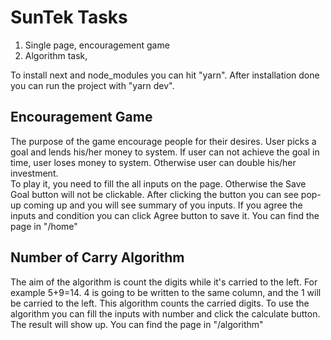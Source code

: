 # SunTek Tasks

1. Single page, encouragement game
2. Algorithm task,

To install next and node_modules you can hit "yarn". After installation done you can run the project with "yarn dev".

## Encouragement Game

The purpose of the game encourage people for their desires. User picks a goal and lends his/her money to system. If user can not achieve the goal in time, user loses money to system. Otherwise user can double his/her investment.  
To play it, you need to fill the all inputs on the page. Otherwise the Save Goal button will not be clickable. After clicking the button you can see pop-up coming up and you will see summary of you inputs. If you agree the inputs and condition you can click Agree button to save it. You can find the page in "/home"

## Number of Carry Algorithm

The aim of the algorithm is count the digits while it's carried to the left. For example 5+9=14. 4 is going to be written to the same column, and the 1 will be carried to the left. This algorithm counts the carried digits. To use the algorithm you can fill the inputs with number and click the calculate button. The result will show up. You can find the page in "/algorithm"
